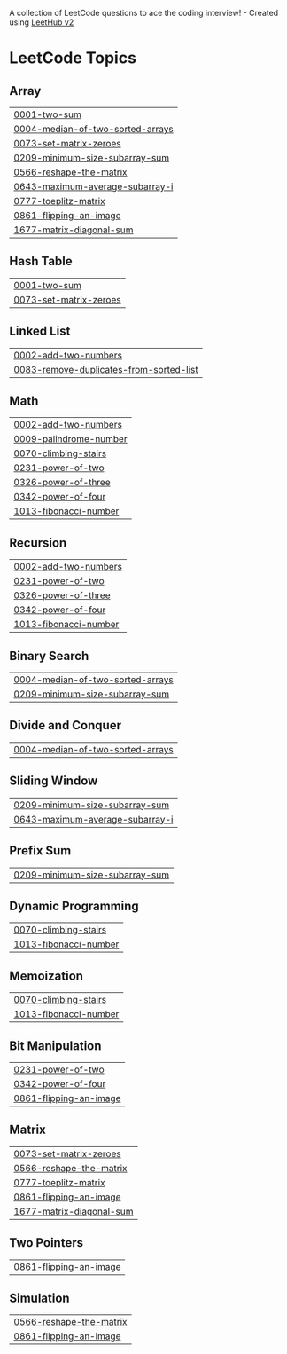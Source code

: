 A collection of LeetCode questions to ace the coding interview! - Created using [LeetHub v2](https://github.com/arunbhardwaj/LeetHub-2.0)
<!---LeetCode Topics Start-->
# LeetCode Topics
## Array
|  |
| ------- |
| [0001-two-sum](https://github.com/AjithkumarDhulipalla/leetcode/tree/master/0001-two-sum) |
| [0004-median-of-two-sorted-arrays](https://github.com/AjithkumarDhulipalla/leetcode/tree/master/0004-median-of-two-sorted-arrays) |
| [0073-set-matrix-zeroes](https://github.com/AjithkumarDhulipalla/leetcode/tree/master/0073-set-matrix-zeroes) |
| [0209-minimum-size-subarray-sum](https://github.com/AjithkumarDhulipalla/leetcode/tree/master/0209-minimum-size-subarray-sum) |
| [0566-reshape-the-matrix](https://github.com/AjithkumarDhulipalla/leetcode/tree/master/0566-reshape-the-matrix) |
| [0643-maximum-average-subarray-i](https://github.com/AjithkumarDhulipalla/leetcode/tree/master/0643-maximum-average-subarray-i) |
| [0777-toeplitz-matrix](https://github.com/AjithkumarDhulipalla/leetcode/tree/master/0777-toeplitz-matrix) |
| [0861-flipping-an-image](https://github.com/AjithkumarDhulipalla/leetcode/tree/master/0861-flipping-an-image) |
| [1677-matrix-diagonal-sum](https://github.com/AjithkumarDhulipalla/leetcode/tree/master/1677-matrix-diagonal-sum) |
## Hash Table
|  |
| ------- |
| [0001-two-sum](https://github.com/AjithkumarDhulipalla/leetcode/tree/master/0001-two-sum) |
| [0073-set-matrix-zeroes](https://github.com/AjithkumarDhulipalla/leetcode/tree/master/0073-set-matrix-zeroes) |
## Linked List
|  |
| ------- |
| [0002-add-two-numbers](https://github.com/AjithkumarDhulipalla/leetcode/tree/master/0002-add-two-numbers) |
| [0083-remove-duplicates-from-sorted-list](https://github.com/AjithkumarDhulipalla/leetcode/tree/master/0083-remove-duplicates-from-sorted-list) |
## Math
|  |
| ------- |
| [0002-add-two-numbers](https://github.com/AjithkumarDhulipalla/leetcode/tree/master/0002-add-two-numbers) |
| [0009-palindrome-number](https://github.com/AjithkumarDhulipalla/leetcode/tree/master/0009-palindrome-number) |
| [0070-climbing-stairs](https://github.com/AjithkumarDhulipalla/leetcode/tree/master/0070-climbing-stairs) |
| [0231-power-of-two](https://github.com/AjithkumarDhulipalla/leetcode/tree/master/0231-power-of-two) |
| [0326-power-of-three](https://github.com/AjithkumarDhulipalla/leetcode/tree/master/0326-power-of-three) |
| [0342-power-of-four](https://github.com/AjithkumarDhulipalla/leetcode/tree/master/0342-power-of-four) |
| [1013-fibonacci-number](https://github.com/AjithkumarDhulipalla/leetcode/tree/master/1013-fibonacci-number) |
## Recursion
|  |
| ------- |
| [0002-add-two-numbers](https://github.com/AjithkumarDhulipalla/leetcode/tree/master/0002-add-two-numbers) |
| [0231-power-of-two](https://github.com/AjithkumarDhulipalla/leetcode/tree/master/0231-power-of-two) |
| [0326-power-of-three](https://github.com/AjithkumarDhulipalla/leetcode/tree/master/0326-power-of-three) |
| [0342-power-of-four](https://github.com/AjithkumarDhulipalla/leetcode/tree/master/0342-power-of-four) |
| [1013-fibonacci-number](https://github.com/AjithkumarDhulipalla/leetcode/tree/master/1013-fibonacci-number) |
## Binary Search
|  |
| ------- |
| [0004-median-of-two-sorted-arrays](https://github.com/AjithkumarDhulipalla/leetcode/tree/master/0004-median-of-two-sorted-arrays) |
| [0209-minimum-size-subarray-sum](https://github.com/AjithkumarDhulipalla/leetcode/tree/master/0209-minimum-size-subarray-sum) |
## Divide and Conquer
|  |
| ------- |
| [0004-median-of-two-sorted-arrays](https://github.com/AjithkumarDhulipalla/leetcode/tree/master/0004-median-of-two-sorted-arrays) |
## Sliding Window
|  |
| ------- |
| [0209-minimum-size-subarray-sum](https://github.com/AjithkumarDhulipalla/leetcode/tree/master/0209-minimum-size-subarray-sum) |
| [0643-maximum-average-subarray-i](https://github.com/AjithkumarDhulipalla/leetcode/tree/master/0643-maximum-average-subarray-i) |
## Prefix Sum
|  |
| ------- |
| [0209-minimum-size-subarray-sum](https://github.com/AjithkumarDhulipalla/leetcode/tree/master/0209-minimum-size-subarray-sum) |
## Dynamic Programming
|  |
| ------- |
| [0070-climbing-stairs](https://github.com/AjithkumarDhulipalla/leetcode/tree/master/0070-climbing-stairs) |
| [1013-fibonacci-number](https://github.com/AjithkumarDhulipalla/leetcode/tree/master/1013-fibonacci-number) |
## Memoization
|  |
| ------- |
| [0070-climbing-stairs](https://github.com/AjithkumarDhulipalla/leetcode/tree/master/0070-climbing-stairs) |
| [1013-fibonacci-number](https://github.com/AjithkumarDhulipalla/leetcode/tree/master/1013-fibonacci-number) |
## Bit Manipulation
|  |
| ------- |
| [0231-power-of-two](https://github.com/AjithkumarDhulipalla/leetcode/tree/master/0231-power-of-two) |
| [0342-power-of-four](https://github.com/AjithkumarDhulipalla/leetcode/tree/master/0342-power-of-four) |
| [0861-flipping-an-image](https://github.com/AjithkumarDhulipalla/leetcode/tree/master/0861-flipping-an-image) |
## Matrix
|  |
| ------- |
| [0073-set-matrix-zeroes](https://github.com/AjithkumarDhulipalla/leetcode/tree/master/0073-set-matrix-zeroes) |
| [0566-reshape-the-matrix](https://github.com/AjithkumarDhulipalla/leetcode/tree/master/0566-reshape-the-matrix) |
| [0777-toeplitz-matrix](https://github.com/AjithkumarDhulipalla/leetcode/tree/master/0777-toeplitz-matrix) |
| [0861-flipping-an-image](https://github.com/AjithkumarDhulipalla/leetcode/tree/master/0861-flipping-an-image) |
| [1677-matrix-diagonal-sum](https://github.com/AjithkumarDhulipalla/leetcode/tree/master/1677-matrix-diagonal-sum) |
## Two Pointers
|  |
| ------- |
| [0861-flipping-an-image](https://github.com/AjithkumarDhulipalla/leetcode/tree/master/0861-flipping-an-image) |
## Simulation
|  |
| ------- |
| [0566-reshape-the-matrix](https://github.com/AjithkumarDhulipalla/leetcode/tree/master/0566-reshape-the-matrix) |
| [0861-flipping-an-image](https://github.com/AjithkumarDhulipalla/leetcode/tree/master/0861-flipping-an-image) |
<!---LeetCode Topics End-->